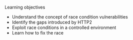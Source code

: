Learning objectives 
- Understand the concept of race condition vulnerabilities
- Identify the gaps introduced by HTTP2
- Exploit race conditions in a controlled environment
- Learn how to fix the race
